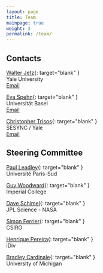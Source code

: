 ```yaml
---
layout: page
title: Team
mainpage: true
weight: 3
permalink: /team/
---
```


## Contacts ##
[Walter Jetz](http://jetzlab.yale.edu/){: target="blank" }  
Yale University  
[<span class="glyphicon glyphicon-envelope" aria-hidden="true"></span> Email](mailto:walter.jetz@yale.edu)

[Eva Spehn](https://botanik.unibas.ch/en/staff/profile/person/spehn/){: target="blank" }  
Universität Basel   
[<span class="glyphicon glyphicon-envelope" aria-hidden="true"></span> Email](mailto:eva.spehn@scnat.ch)

[Christopher Trisos](https://www.sesync.org/users/ctrisos){: target="blank" }  
SESYNC / Yale    
[<span class="glyphicon glyphicon-envelope" aria-hidden="true"></span> Email](mailto:ctrisos@sesync.org)


## Steering Committee ##
[Paul Leadley](http://www.ese.u-psud.fr/article360.html?lang=en){: target="blank" }  
Université Paris-Sud  

[Guy Woodward](http://www.imperial.ac.uk/people/guy.woodward){: target="blank" }  
Imperial College  

[Dave Schimel](https://science.jpl.nasa.gov/people/Schimel/){: target="blank" }  
JPL Science - NASA  

[Simon Ferrier](http://people.csiro.au/F/S/Simon-Ferrier){: target="blank" }  
CSIRO  

[Henrique Pereira](https://www.idiv.de/the-centre/employees/details/eshow/pereira-henrique-miguel.html){: target="blank" }  
iDiv  

[Bradley Cardinale](http://snre.umich.edu/cardinale/){: target="blank" }  
University of Michigan  
